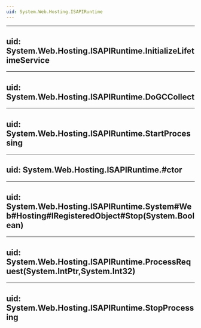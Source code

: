 ```yaml
---
uid: System.Web.Hosting.ISAPIRuntime
---
```


---
uid: System.Web.Hosting.ISAPIRuntime.InitializeLifetimeService
---

---
uid: System.Web.Hosting.ISAPIRuntime.DoGCCollect
---

---
uid: System.Web.Hosting.ISAPIRuntime.StartProcessing
---

---
uid: System.Web.Hosting.ISAPIRuntime.#ctor
---

---
uid: System.Web.Hosting.ISAPIRuntime.System#Web#Hosting#IRegisteredObject#Stop(System.Boolean)
---

---
uid: System.Web.Hosting.ISAPIRuntime.ProcessRequest(System.IntPtr,System.Int32)
---

---
uid: System.Web.Hosting.ISAPIRuntime.StopProcessing
---
